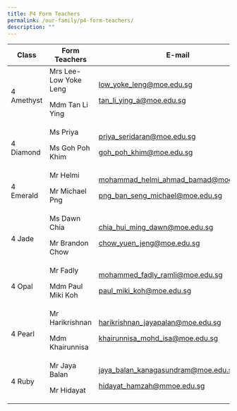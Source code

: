 ```yaml
---
title: P4 Form Teachers
permalink: /our-family/p4-form-teachers/
description: ""
---
```

| Class | Form Teachers | E-mail |
| -------- | -------- | -------- |
4 Amethyst | Mrs Lee-Low Yoke Leng<p>Mdm Tan Li Ying</p> | low_yoke_leng@moe.edu.sg<p>tan_li_ying_a@moe.edu.sg</p>
4 Diamond | Ms Priya<p>Ms Goh Poh Khim</p> | priya_seridaran@moe.edu.sg<p>goh_poh_khim@moe.edu.sg</p>
4 Emerald | Mr Helmi<p>Mr Michael Png</p> | mohammad_helmi_ahmad_bamad@moe.edu.sg<p>png_ban_seng_michael@moe.edu.sg</p>
4 Jade | Ms Dawn Chia<p>Mr Brandon Chow</p> | chia_hui_ming_dawn@moe.edu.sg<p>chow_yuen_jeng@moe.edu.sg</p>
4 Opal | Mr Fadly<p>Mdm Paul Miki Koh</p> | mohammed_fadly_ramli@moe.edu.sg<p>paul_miki_koh@moe.edu.sg</p>
4 Pearl | Mr Harikrishnan<p>Mdm Khairunnisa</p> | harikrishnan_jayapalan@moe.edu.sg<p>khairunnisa_mohd_isa@moe.edu.sg</p>
4 Ruby | Mr Jaya Balan<p>Mr Hidayat</p> | jaya_balan_kanagasundram@moe.edu.sg<p>hidayat_hamzah@mmoe.edu.sg</p>